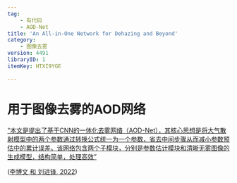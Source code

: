 ```yaml
---
tag:
    - 有代码
    - AOD-Net
title: 'An All-in-One Network for Dehazing and Beyond'
category:
    - 图像去雾
version: 4491
libraryID: 1
itemKey: HTXI9YGE

---
```

# 用于图像去雾的AOD网络

<span class="highlight" data-annotation="%7B%22attachmentURI%22%3A%22http%3A%2F%2Fzotero.org%2Fusers%2F10046823%2Fitems%2FJBUG7CXA%22%2C%22pageLabel%22%3A%223%22%2C%22position%22%3A%7B%22pageIndex%22%3A2%2C%22rects%22%3A%5B%5B231.234%2C703.719%2C297.37%2C715.561%5D%2C%5B79.475%2C687.969%2C297.37%2C699.786%5D%2C%5B79.475%2C672.219%2C297.371%2C684.036%5D%2C%5B79.475%2C656.469%2C297.37%2C668.286%5D%2C%5B79.475%2C640.719%2C297.37%2C652.536%5D%2C%5B79.475%2C624.969%2C297.37%2C636.786%5D%2C%5B79.475%2C609.219%2C163.264%2C621.036%5D%5D%7D%2C%22citationItem%22%3A%7B%22uris%22%3A%5B%22http%3A%2F%2Fzotero.org%2Fusers%2F10046823%2Fitems%2FR7FBEADT%22%5D%2C%22locator%22%3A%223%22%7D%7D" ztype="zhighlight"><a href="zotero://open-pdf/library/items/JBUG7CXA?page=3">“本文是提出了基于CNN的一体化去雾网络（AOD-Net），其核心思想是将大气散射模型中的两个参数通过转换公式统一为一个参数，省去中间步骤从而减小参数预估中的累计误差。该网络包含两个子模块，分别是参数估计模块和清晰无雾图像的生成模型，结构简单，处理高效”</a></span>

<span class="citation" data-citation="%7B%22citationItems%22%3A%5B%7B%22uris%22%3A%5B%22http%3A%2F%2Fzotero.org%2Fusers%2F10046823%2Fitems%2FR7FBEADT%22%5D%2C%22itemData%22%3A%7B%22id%22%3A%22http%3A%2F%2Fzotero.org%2Fusers%2F10046823%2Fitems%2FR7FBEADT%22%2C%22type%22%3A%22article-journal%22%2C%22abstract%22%3A%22%E5%9B%BE%E5%83%8F%E5%8E%BB%E9%9B%BE%E6%98%AF%E8%AE%A1%E7%AE%97%E6%9C%BA%E8%A7%86%E8%A7%89%E9%A2%86%E5%9F%9F%E4%B8%80%E4%B8%AA%E9%87%8D%E8%A6%81%E7%9A%84%E7%A0%94%E7%A9%B6%E6%96%B9%E5%90%91%EF%BC%8C%E6%97%A8%E5%9C%A8%E4%BB%8E%E6%9C%89%E9%9B%BE%E5%9B%BE%E5%83%8F%E4%B8%AD%E8%8E%B7%E5%8F%96%E5%8E%9F%E6%9C%89%E5%9C%BA%E6%99%AF%E7%9A%84%E7%BB%86%E8%8A%82%E5%92%8C%E7%BA%B9%E7%90%86%E7%89%B9%E5%BE%81%E7%AD%89%E4%BF%A1%E6%81%AF%EF%BC%8C%E8%BF%9B%E8%80%8C%E5%BE%97%E5%88%B0%E6%B8%85%E6%99%B0%E6%97%A0%E9%9B%BE%E7%9A%84%E5%9B%BE%E5%83%8F%E3%80%82%E4%BD%9C%E4%B8%BA%E4%B8%80%E9%A1%B9%E5%9F%BA%E7%A1%80%E7%9A%84%E5%9B%BE%E5%83%8F%E5%A4%84%E7%90%86%E4%BB%BB%E5%8A%A1%EF%BC%8C%E5%9B%BE%E5%83%8F%E5%8E%BB%E9%9B%BE%E6%8A%80%E6%9C%AF%E6%9C%89%E7%9D%80%E5%B9%BF%E6%B3%9B%E7%9A%84%E5%BA%94%E7%94%A8%E3%80%82%E4%B8%BA%E4%BA%86%E6%8E%A2%E7%A9%B6%E5%9B%BE%E5%83%8F%E5%8E%BB%E9%9B%BE%E7%AE%97%E6%B3%95%E7%9A%84%E5%8F%91%E5%B1%95%E5%8E%86%E7%A8%8B%E4%B8%8E%E7%A0%94%E7%A9%B6%E7%8E%B0%E7%8A%B6%EF%BC%8C%E7%8E%B0%E5%B0%86%E5%8E%BB%E9%9B%BE%E7%AE%97%E6%B3%95%E6%8C%89%E7%85%A7%E6%89%80%E4%BD%BF%E7%94%A8%E5%9B%BE%E5%83%8F%E6%95%B0%E9%87%8F%E7%9A%84%E4%B8%8D%E5%90%8C%E5%88%86%E4%B8%BA%E5%A4%9A%E5%B9%85%E5%9B%BE%E5%83%8F%E5%8E%BB%E9%9B%BE%E7%AE%97%E6%B3%95%E5%92%8C%E5%8D%95%E5%B9%85%E5%9B%BE%E5%83%8F%E5%8E%BB%E9%9B%BE%E7%AE%97%E6%B3%95%E4%B8%A4%E5%A4%A7%E7%B1%BB%E3%80%82%E9%A6%96%E5%85%88%E6%A2%B3%E7%90%86%E4%BA%86%E5%9B%BE%E5%83%8F%E5%8E%BB%E9%9B%BE%E7%AE%97%E6%B3%95%E7%9A%84%E5%8F%91%E5%B1%95%E5%8E%86%E7%A8%8B%E4%B8%8E%E7%A0%94%E7%A9%B6%E7%8E%B0%E7%8A%B6%EF%BC%8C%E7%84%B6%E5%90%8E%E5%AF%B9%E6%AF%94%E6%80%BB%E7%BB%93%E4%BA%86%E5%90%84%E7%B1%BB%E7%AE%97%E6%B3%95%E7%9A%84%E5%BC%82%E5%90%8C%E7%82%B9%EF%BC%8C%E6%9C%80%E5%90%8E%E8%AE%A8%E8%AE%BA%E4%BA%86%E5%9B%BE%E5%83%8F%E5%8E%BB%E9%9B%BE%E7%AE%97%E6%B3%95%E7%9A%84%E7%A0%94%E7%A9%B6%E6%89%80%E9%9D%A2%E4%B8%B4%E7%9A%84%E6%BD%9C%E5%9C%A8%E9%97%AE%E9%A2%98%EF%BC%8C%E5%B9%B6%E5%AF%B9%E6%9C%AA%E6%9D%A5%E7%9A%84%E7%A0%94%E7%A9%B6%E6%96%B9%E5%90%91%E5%81%9A%E5%87%BA%E4%BA%86%E5%85%A8%E6%96%B0%E7%9A%84%E5%B1%95%E6%9C%9B%E3%80%82%22%2C%22container-title%22%3A%22%E7%8E%B0%E4%BB%A3%E8%AE%A1%E7%AE%97%E6%9C%BA%22%2C%22ISSN%22%3A%221007-1423%22%2C%22issue%22%3A%2213%22%2C%22language%22%3A%22zh_CN%22%2C%22page%22%3A%2257-61%22%2C%22source%22%3A%22CNKI%22%2C%22title%22%3A%22%E5%9B%BE%E5%83%8F%E5%8E%BB%E9%9B%BE%E6%8A%80%E6%9C%AF%E7%A0%94%E7%A9%B6%E7%BB%BC%E8%BF%B0%22%2C%22URL%22%3A%22https%3A%2F%2Fkns.cnki.net%2FKCMS%2Fdetail%2Fdetail.aspx%3Fdbcode%3DCJFD%26dbname%3DCJFDLAST2022%26filename%3DXDJS202213009%26v%3D%22%2C%22volume%22%3A%2228%22%2C%22author%22%3A%5B%7B%22literal%22%3A%22%E6%9D%8E%E5%8D%9A%E6%96%87%22%7D%2C%7B%22literal%22%3A%22%E5%88%98%E8%BF%9B%E9%94%8B%22%7D%5D%2C%22issued%22%3A%7B%22date-parts%22%3A%5B%5B%222022%22%5D%5D%7D%7D%7D%5D%2C%22properties%22%3A%7B%7D%7D" ztype="zcitation">(<span class="citation-item"><a href="zotero://select/library/items/R7FBEADT">李博文 和 刘进锋, 2022</a></span>)</span>
